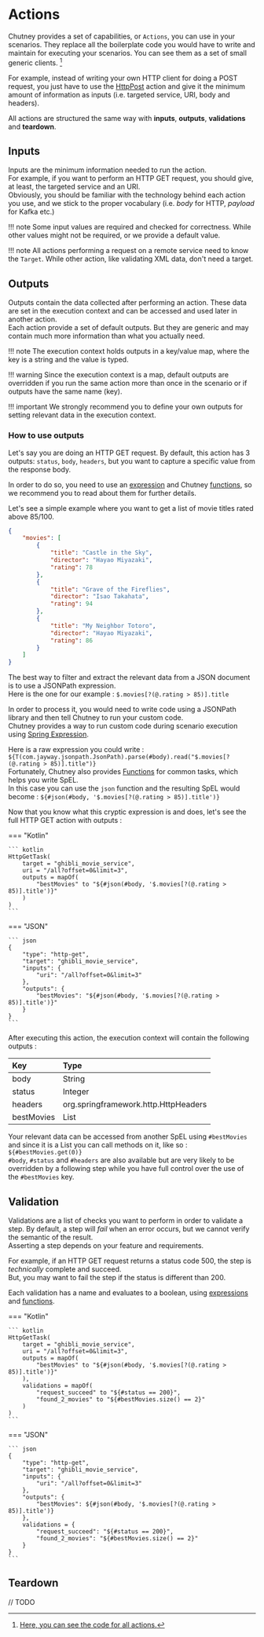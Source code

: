 # Actions

[^1]: [Here, you can see the code for all actions.](https://github.com/chutney-testing/chutney/tree/master/task-impl/src/main/java/com/chutneytesting/task)


Chutney provides a set of capabilities, or `Actions`, you can use in your scenarios.
They replace all the boilerplate code you would have to write and maintain for executing your scenarios.
You can see them as a set of small generic clients. [^1]

For example, instead of writing your own HTTP client for doing a POST request, you just have to use the [HttpPost](/actions/http/#post) action
and give it the minimum amount of information as inputs (i.e. targeted service, URI, body and headers).

All actions are structured the same way with **inputs**, **outputs**, **validations** and **teardown**.

## Inputs

Inputs are the minimum information needed to run the action.  
For example, if you want to perform an HTTP GET request, you should give, at least, the targeted service and an URI.  
Obviously, you should be familiar with the technology behind each action you use, and we stick to the proper vocabulary (i.e. _body_ for HTTP, _payload_ for Kafka etc.)

!!! note
    Some input values are required and checked for correctness. While other values might not be required, or we provide a default value.

!!! note
    All actions performing a request on a remote service need to know the `Target`. While other action, like validating XML data, don't need a target.

## Outputs

Outputs contain the data collected after performing an action.
These data are set in the execution context and can be accessed and used later in another action.  
Each action provide a set of default outputs. But they are generic and may contain much more information than what you actually need.

!!! note
    The execution context holds outputs in a key/value map, where the key is a string and the value is typed.

!!! warning
    Since the execution context is a map, default outputs are overridden if you run the same action more than once in the scenario or if outputs have the same name (key).

!!! important
    We strongly recommend you to define your own outputs for setting relevant data in the execution context.

### How to use outputs

Let's say you are doing an HTTP GET request. By default, this action has 3 outputs: `status`, `body`, `headers`, but you want to capture a specific value from the response body.

In order to do so, you need to use an [expression](/todo) and Chutney [functions](/todo), so we recommend you to read about them for further details.

Let's see a simple example where you want to get a list of movie titles rated above 85/100.

```json title="Response body"
{
    "movies": [
        {
            "title": "Castle in the Sky",
            "director": "Hayao Miyazaki",
            "rating": 78
        },
        {
            "title": "Grave of the Fireflies",
            "director": "Isao Takahata",
            "rating": 94
        },
        {
            "title": "My Neighbor Totoro",
            "director": "Hayao Miyazaki",
            "rating": 86
        }
    ]
}
```

The best way to filter and extract the relevant data from a JSON document is to use a JSONPath expression.  
Here is the one for our example : `$.movies[?(@.rating > 85)].title`

In order to process it, you would need to write code using a JSONPath library and then tell Chutney to run your custom code.  
Chutney provides a way to run custom code during scenario execution using [Spring Expression](/todo).

Here is a raw expression you could write : `${T(com.jayway.jsonpath.JsonPath).parse(#body).read("$.movies[?(@.rating > 85)].title")}`  
Fortunately, Chutney also provides [Functions](/todo) for common tasks, which helps you write SpEL.  
In this case you can use the `json` function and the resulting SpEL would become : `${#json(#body, '$.movies[?(@.rating > 85)].title')}`

Now that you know what this cryptic expression is and does, let's see the full HTTP GET action with outputs :

=== "Kotlin"

    ``` kotlin
    HttpGetTask(
        target = "ghibli_movie_service",
        uri = "/all?offset=0&limit=3",
        outputs = mapOf(
            "bestMovies" to "${#json(#body, '$.movies[?(@.rating > 85)].title')}"
        )
    )
    ```

=== "JSON"

    ``` json
    {
        "type": "http-get",
        "target": "ghibli_movie_service",
        "inputs": {
            "uri": "/all?offset=0&limit=3"
        },
        "outputs": {
            "bestMovies": "${#json(#body, '$.movies[?(@.rating > 85)].title')}"
        }
    }
    ```

After executing this action, the execution context will contain the following outputs :

| Key        | Type                                 |
|:-----------|:-------------------------------------|
| body       | String                               |
| status     | Integer                              |
| headers    | org.springframework.http.HttpHeaders |
| bestMovies | List<String>                         |

Your relevant data can be accessed from another SpEL using `#bestMovies` and since it is a List you can call methods on it, like so : `${#bestMovies.get(0)}`  
`#body`, `#status` and `#headers` are also available but are very likely to be overridden by a following step while you have full control over the use of the `#bestMovies` key.

## Validation

Validations are a list of checks you want to perform in order to validate a step.
By default, a step will _fail_ when an error occurs, but we cannot verify the semantic of the result.  
Asserting a step depends on your feature and requirements.

For example, if an HTTP GET request returns a status code 500, the step is _technically_ complete and succeed.  
But, you may want to fail the step if the status is different than 200.

Each validation has a name and evaluates to a boolean, using [expressions](/todo) and [functions](/todo). 

=== "Kotlin"

    ``` kotlin
    HttpGetTask(
        target = "ghibli_movie_service",
        uri = "/all?offset=0&limit=3",
        outputs = mapOf(
            "bestMovies" to "${#json(#body, '$.movies[?(@.rating > 85)].title')}"
        ),
        validations = mapOf(
            "request_succeed" to "${#status == 200}",
            "found_2_movies" to "${#bestMovies.size() == 2}"
        )
    )
    ```

=== "JSON"

    ``` json
    {
        "type": "http-get",
        "target": "ghibli_movie_service",
        "inputs": {
            "uri": "/all?offset=0&limit=3"
        },
        "outputs": {
            "bestMovies": ${#json(#body, '$.movies[?(@.rating > 85)].title')}
        },
        validations = {
            "request_succeed": "${#status == 200}",
            "found_2_movies": "${#bestMovies.size() == 2}"
        }
    }
    ```

## Teardown

// TODO
